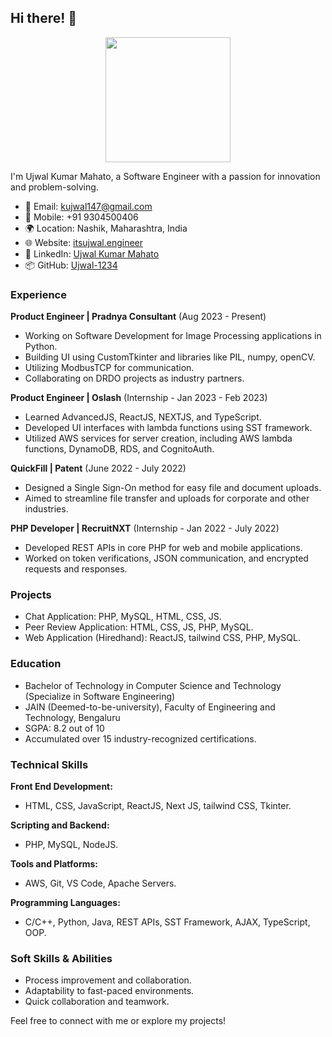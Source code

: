 
## Hi there! 👋

<p align="center">
  <img src="[your-profile-image-url](https://media.licdn.com/dms/image/C4D03AQF3rB5ZVZHKMQ/profile-displayphoto-shrink_400_400/0/1630761999638?e=1704326400&v=beta&t=1FuKfODyu229gPSeo4uEQ9YWHYG7eZAXcXEU59GG_WM)" width="200" height="200">
</p>
I'm Ujwal Kumar Mahato, a Software Engineer with a passion for innovation and problem-solving.

- 📧 Email: kujwal147@gmail.com
- 📱 Mobile: +91 9304500406
- 🌍 Location: Nashik, Maharashtra, India
- 🌐 Website: [itsujwal.engineer](http://itsujwal.engineer)
- 💼 LinkedIn: [Ujwal Kumar Mahato](https://www.linkedin.com/in/ujwal-kumar-m-41023b206/)
- 📦 GitHub: [Ujwal-1234](https://github.com/Ujwal-1234)

### Experience

**Product Engineer | Pradnya Consultant** (Aug 2023 - Present)
- Working on Software Development for Image Processing applications in Python.
- Building UI using CustomTkinter and libraries like PIL, numpy, openCV.
- Utilizing ModbusTCP for communication.
- Collaborating on DRDO projects as industry partners.

**Product Engineer | Oslash** (Internship - Jan 2023 - Feb 2023)
- Learned AdvancedJS, ReactJS, NEXTJS, and TypeScript.
- Developed UI interfaces with lambda functions using SST framework.
- Utilized AWS services for server creation, including AWS lambda functions, DynamoDB, RDS, and CognitoAuth.

**QuickFill | Patent** (June 2022 - July 2022)
- Designed a Single Sign-On method for easy file and document uploads.
- Aimed to streamline file transfer and uploads for corporate and other industries.

**PHP Developer | RecruitNXT** (Internship - Jan 2022 - July 2022)
- Developed REST APIs in core PHP for web and mobile applications.
- Worked on token verifications, JSON communication, and encrypted requests and responses.

### Projects

- Chat Application: PHP, MySQL, HTML, CSS, JS.
- Peer Review Application: HTML, CSS, JS, PHP, MySQL.
- Web Application (Hiredhand): ReactJS, tailwind CSS, PHP, MySQL.

### Education

- Bachelor of Technology in Computer Science and Technology (Specialize in Software Engineering)
- JAIN (Deemed-to-be-university), Faculty of Engineering and Technology, Bengaluru
- SGPA: 8.2 out of 10
- Accumulated over 15 industry-recognized certifications.

### Technical Skills

**Front End Development:**
- HTML, CSS, JavaScript, ReactJS, Next JS, tailwind CSS, Tkinter.

**Scripting and Backend:**
- PHP, MySQL, NodeJS.

**Tools and Platforms:**
- AWS, Git, VS Code, Apache Servers.

**Programming Languages:**
- C/C++, Python, Java, REST APIs, SST Framework, AJAX, TypeScript, OOP.

### Soft Skills & Abilities

- Process improvement and collaboration.
- Adaptability to fast-paced environments.
- Quick collaboration and teamwork.

Feel free to connect with me or explore my projects!
